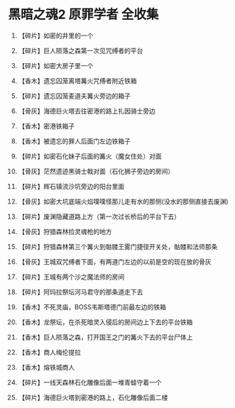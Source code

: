 # 黑暗之魂2 原罪学者 全收集

1. 【碎片】如密的井里的一个
1. 【碎片】巨人陨落之森第一次见咒缚者的平台
1. 【碎片】如密大房子里一个
1. 【香木】遗忘囚笼离塔篝火咒傅者附近铁箱
1. 【碎片】遗忘囚笼麦道夫篝火旁边的箱子
1. 【骨灰】海德巨火塔去往密港的路上扎因骑士旁边
1. 【香木】密港铁箱子
1. 【香木】被遗忘的罪人后面门左边铁箱子
1. 【碎片】如密石化妹子后面的篝火（魔女住处）对面
1. 【骨灰】茫然遗迹黑骑士戟对面（石化狮子旁边的房间）
1. 【碎片】辉石镇流沙坑旁边的阳台里面
1. 【骨灰】如密大坑底端火焰噗噗怪那儿走有水的那侧(没水的那侧直接去废渊)
1. 【碎片】废渊隐藏道路上方（第一次过长桥后的平台下去）
1. 【骨灰】狩猎森林捡灵魂枪的地方
1. 【碎片】狩猎森林第三个篝火到骷髅王雾门捷径开关处，骷髅和法师那条
1. 【骨灰】王城双咒缚者下面，有两道门左边的以前是空的现在放的骨灰
1. 【碎片】王城有两个沙之魔法师的房间
1. 【碎片】阿玛拉祭坛河马君守的那条道走下去
1. 【香木】不死灵庙，BOSS韦斯塔德门前最左边的铁箱
1. 【香木】龙祭坛，在杀死暗灵入侵后的房间边上下去的平台铁箱
1. 【香木】巨人陨落之森，打开国王之门的篝火下去的平台尸体上

1. 【香木】商人梅伦提拉
1. 【香木】熔铁城商人
1. 【碎片】一线天森林石化雕像后面一堆青蛙守着一个
1. 【碎片】海德巨火塔到密港的路上，石化雕像后面二楼
